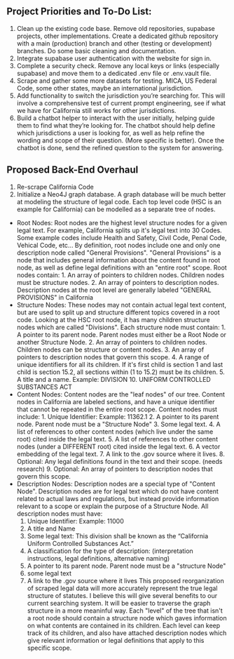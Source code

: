 ## Project Priorities and To-Do List:
1. Clean up the existing code base. Remove old repositories, supabase projects, other implementations. Create a dedicated github repository with a main (production) branch and other (testing or development) branches. Do some basic cleaning and documentation.
2. Integrate supabase user authentication with the website for sign in.
3. Complete a security check. Remove any local keys or links (especially supabase) and move them to a dedicated .env file or .env.vault file.
4. Scrape and gather some more datasets for testing. MICA, US Federal Code, some other states, maybe an international jurisdiction.
5. Add functionality to switch the jurisdiction you’re searching for. This will involve a comprehensive test of current prompt engineering, see if what we have for California still works for other jurisdictions.
5. Build a chatbot helper to interact with the user initially, helping guide them to find what they’re looking for. The chatbot should help define which jurisdictions a user is looking for, as well as help refine the wording and scope of their question. (More specific is better). Once the chatbot is done, send the refined question to the system for answering.


## Proposed Back-End Overhaul
1. Re-scrape California Code
2. Initialize a Neo4J graph database. A graph database will be much better at modeling the structure of legal code. Each top level code (HSC is an example for California) can be modelled as a separate tree of nodes.
- Root Nodes: Root nodes are the highest level structure nodes for a given legal text. For example, California splits up it's legal text into 30 Codes. Some example codes include Health and Safety, Civil Code, Penal Code, Vehical Code, etc... By definition, root nodes include one and only one description node called "General Provisions". "General Provisions" is a node that includes general information about the content found in root node, as well as define legal definitions with an "entire root" scope. Root nodes contain:
      1. An array of pointers to children nodes. Children nodes must be structure nodes.
      2. An array of pointers to description nodes. Description nodes at the root level are generally labeled "GENERAL PROVISIONS" in California
- Structure Nodes: These nodes may not contain actual legal text content, but are used to split up and structure different topics covered in a root code. Looking at the HSC root node, it has many children structure nodes which are called "Divisions". Each structure node must contain:
      1. A pointer to its parent node. Parent nodes must either be a Root Node or another Structure Node.
      2. An array of pointers to children nodes. Children nodes can be structure or content nodes.
      3. An array of pointers to description nodes that govern this scope.
      4. A range of unique identifiers for all its children. If it's first child is section 1 and last child is section 15.2, all sections within (1 to 15.2) must be its children.
      5. A title and a name. Example: DIVISION 10. UNIFORM CONTROLLED SUBSTANCES ACT
- Content Nodes: Content nodes are the "leaf nodes" of our tree. Content nodes in California are labeled sections, and have a unique identifier that cannot be repeated in the entire root scope. Content nodes must include:
      1. Unique Identifier: Example: 11362.1
      2. A pointer to its parent node. Parent node must be a "Structure Node"
      3. Some legal text.
      4. A list of references to other content nodes (which live under the same root) cited inside the legal text.
      5. A list of references to other content nodes (under a DIFFERENT root) cited inside the legal text.
      6. A vector embedding of the legal text.
      7. A link to the .gov source where it lives.
      8. Optional: Any legal definitions found in the text and their scope. (needs research)
      9. Optional: An array of pointers to description nodes that govern this scope.
- Description Nodes: Description nodes are a special type of "Content Node". Description nodes are for legal text which do not have content related to actual laws and regulations, but instead provide information relevant to a scope or explain the purpose of a Structure Node. All description nodes must have:
    1. Unique Identifier: Example: 11000
    2. A title and Name
    3. Some legal text: This division shall be known as the “California Uniform Controlled Substances Act.”
    4. A classification for the type of description: (interpretation instructions, legal definitions, alternative naming)
    5. A pointer to its parent node. Parent node must be a "structure Node"
    6. some legal text
    7. A link to the .gov source where it lives
This proposed reorganization of scraped legal data will more accurately represent the true legal structure of statutes. I believe this will give several benefits to our current searching system. It will be easier to traverse the graph structure in a more meaninful way. Each "level" of the tree that isn't a root node should contain a structure node which gaves information on what contents are contained in its children. Each level can keep track of its children, and also have attached description nodes which give relevant information or legal definitions that apply to this specific scope.
